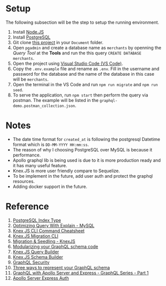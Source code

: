 # Setup
The following subsection will be the step to setup the running environment.

1. Install [Node.JS](https://nodejs.org/en/)
2. Install [PostgreSQL](https://www.postgresql.org/download/)
3. Git clone [this project](https://github.com/lauyh/graphql-demo) in your `Document` folder.
4. Open `pgadmin` and create a database name as `merchants` by openning the *Query Tool* at the **Tools** and run the this query `CREATE DATABASE merchants`.
5. Open the project using [Visual Studio Code (VS Code)](https://code.visualstudio.com/).
6. Copy the `.env.example` file and rename as `.env`. Fill in the username and password for the database and the name of the database in this case will be `merchants`.
7. Open the terminal in the VS Code and run `npm run migrate` and `npm run seed`.
8. To serve the application, run `npm start` then perform the query via postman. The example will be listed in the `graphql-demo.postman_collection.json`.

# Notes
- The date time format for `created_at` is following the postgresql Datetime format which is `DD-MM-YYYY HH:mm:ss`.
- The reason of why I choosing PostgreSQL over MySQL is because it performance.
- Apollo graphql lib is being used is due to it is more production ready and it has many useful feature.
- Knex.JS is more user friendly compare to Sequelize.
- To be implement  in the future, add user auth and protect the graphql resources.
- Adding docker support in the future.
# Reference
1. [PostgreSQL Index Type](https://www.postgresql.org/docs/current/indexes-types.html)
2. [Optimizing Query With Explain - MySQL](https://dev.mysql.com/doc/refman/5.7/en/using-explain.html)
3. [Knex JS CLI Command Cheatsheet](https://devhints.io/knex)
4. [Knex.JS Migration CLI](https://knexjs.org/guide/migrations.html)
5. [Migration & Seedling - KnexJS](https://gist.github.com/NigelEarle/70db130cc040cc2868555b29a0278261)
6. [Modularizing your GraphQL schema code](https://www.apollographql.com/blog/backend/schema-design/modularizing-your-graphql-schema-code/)
7. [Knex.JS Query Builder](https://knexjs.org/guide/query-builder.html)
8. [Knex.JS Schema Builder](https://knexjs.org/guide/schema-builder.html)
9. [GraphQL Security](https://atheros.ai/blog/graphql-security-in-node-js-project)
10. [Three ways to represent your GraphQL schema](https://www.apollographql.com/blog/backend/schema-design/three-ways-to-represent-your-graphql-schema/)
11. [GraphQL with Apollo Server and Express - GraphQL Series - Part 1](https://cloudnweb.dev/2019/06/graphql-with-apollo-server-and-express-graphql-series-part-1/)
12. [Apollo Server Express Auth](https://github.com/nandymandy1/apollo-server-express-auth)